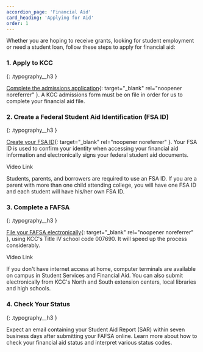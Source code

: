 ```yaml
---
accordion_page: 'Financial Aid'
card_heading: 'Applying for Aid'
order: 1
---
```


Whether you are hoping to receive grants, looking for student employment or need a student loan, follow these steps to apply for financial aid:

### 1. Apply to KCC
{: .typography__h3 }

[Complete the admissions application](https://kccedu.force.com/portal/TX_SiteLogin?startURL=/portal/TargetX_Base__Portal){: target="_blank" rel="noopener noreferrer" }. A KCC admissions form must be on file in order for us to complete your financial aid file.

### 2. Create a Federal Student Aid Identification (FSA ID)
{: .typography__h3 }

[Create your FSA ID](http://studentaid.gov/fsaid){: target="_blank" rel="noopener noreferrer" }. Your FSA ID is used to confirm your identity when accessing your financial aid information and electronically signs your federal student aid documents.

Video Link

Students, parents, and borrowers are required to use an FSA ID. If you are a parent with more than one child attending college, you will have one FSA ID and each student will have his/her own FSA ID.

### 3. Complete a FAFSA
{: .typography__h3 }

[File your FAFSA electronically](http://www.fafsa.gov/){: target="_blank" rel="noopener noreferrer" }, using KCC's Title IV school code 007690. It will speed up the process considerably.

Video Link

If you don't have internet access at home, computer terminals are available on campus in Student Services and Financial Aid. You can also submit electronically from KCC's North and South extension centers, local libraries and high schools.

### 4. Check Your Status
{: .typography__h3 }

Expect an email containing your Student Aid Report (SAR) within seven business days after submitting your FAFSA online. Learn more about how to check your financial aid status and interpret various status codes.​
